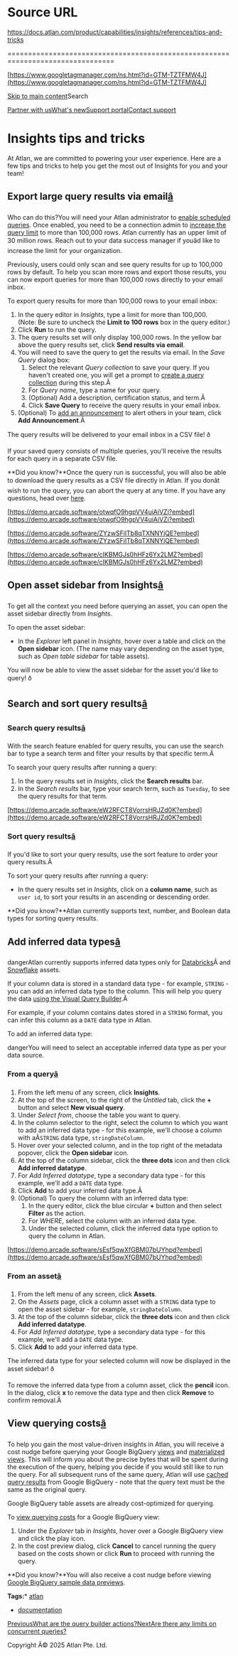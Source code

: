 # Source URL
https://docs.atlan.com/product/capabilities/insights/references/tips-and-tricks

================================================================================

<!--
canonical: https://docs.atlan.com/product/capabilities/insights/references/tips-and-tricks
link-alternate: https://docs.atlan.com/product/capabilities/insights/references/tips-and-tricks
meta-description: At Atlan, we are committed to powering your user experience. Here are a few tips and tricks to help you get the most out of Insights for you and your team!
meta-docsearch:docusaurus_tag: docs-default-current
meta-docsearch:language: en
meta-docsearch:version: current
meta-docusaurus_locale: en
meta-docusaurus_tag: docs-default-current
meta-docusaurus_version: current
meta-generator: Docusaurus v3.8.1
meta-og-description: At Atlan, we are committed to powering your user experience. Here are a few tips and tricks to help you get the most out of Insights for you and your team!
meta-og-locale: en
meta-og-title: Insights tips and tricks | Atlan Documentation
meta-og-url: https://docs.atlan.com/product/capabilities/insights/references/tips-and-tricks
meta-twitter:card: summary_large_image
meta-viewport: width=device-width,initial-scale=1
title: Insights tips and tricks | Atlan Documentation
-->

[https://www.googletagmanager.com/ns.html?id=GTM-TZTFMW4J](https://www.googletagmanager.com/ns.html?id=GTM-TZTFMW4J)

[Skip to main content](#__docusaurus_skipToContent_fallback)Search

[Partner with us](https://docs.google.com/forms/d/e/1FAIpQLScuAIhCm2GS7YFstrOjawbP8J7PUmOynQo7wI2yGCcCyEcVSw/viewform)[What's new](https://shipped.atlan.com/)[Support portal](https://atlan.zendesk.com/auth/v2/login/signin?return_to=https%3A%2F%2Fatlan.zendesk.com%2Fhc%2Fen-us&theme=hc&locale=en-us&brand_id=1900000425113&auth_origin=1900000425113%2Cfalse%2Ctrue)[Contact support](/support/submit-request)

Insights tips and tricks
========================

At Atlan, we are committed to powering your user experience. Here are a few tips and tricks to help you get the most out of Insights for you and your team!

Export large query results via email[â](#export-large-query-results-via-email "Direct link to Export large query results via email")
--------------------------------------------------------------------------------------------------------------------------------------

Who can do this?You will need your Atlan administrator to [enable scheduled queries](/product/administration/labs/how-tos/enable-scheduled-queries). Once enabled, you need to be a connection admin to [increase the query limit](/product/connections/how-tos/manage-connectivity) to more than 100,000 rows. Atlan currently has an upper limit of 30 million rows. Reach out to your data success manager if youâd like to increase the limit for your organization.

Previously, users could only scan and see query results for up to 100,000 rows by default. To help you scan more rows and export those results, you can now export queries for more than 100,000 rows directly to your email inbox.

To export query results for more than 100,000 rows to your email inbox:

1. In the query editor in *Insights*, type a limit for more than 100,000\.  
(Note: Be sure to uncheck the **Limit to 100 rows** box in the query editor.)
2. Click **Run** to run the query.
3. The query results set will only display 100,000 rows. In the yellow bar above the query results set, click **Send results via email**.
4. You will need to save the query to get the results via email. In the *Save Query* dialog box:
    1. Select the relevant *Query collection* to save your query. If you haven't created one, you will get a prompt to [create a query collection](/product/capabilities/insights/how-tos/save-and-share-queries#save-a-query) during this step.Â
    2. For *Query name*, type a name for your query.
    3. (Optional) Add a description, certification status, and term.Â
    4. Click **Save Query** to receive the query results in your email inbox.
5. (Optional) To [add an announcement](/product/integrations/communication/smtp-and-announcements/how-tos/create-announcements) to alert others in your team, click **Add Announcement**.Â

The query results will be delivered to your email inbox in a CSV file! ð

If your saved query consists of multiple queries, you'll receive the results for each query in a separate CSV file.

**Did you know?**Once the query run is successful, you will also be able to download the query results as a CSV file directly in Atlan. If you donât wish to run the query, you can abort the query at any time. If you have any questions, head over [here](/product/capabilities/insights/troubleshooting/troubleshooting-exporting-large-query-results).

[https://demo.arcade.software/otwqfO9hgpVV4uiAiVZi?embed](https://demo.arcade.software/otwqfO9hgpVV4uiAiVZi?embed)

[https://demo.arcade.software/ZYzwSFilTb8qTXNNYjQE?embed](https://demo.arcade.software/ZYzwSFilTb8qTXNNYjQE?embed)

[https://demo.arcade.software/cIKBMGJs0hHFz6Yx2LMZ?embed](https://demo.arcade.software/cIKBMGJs0hHFz6Yx2LMZ?embed)

Open asset sidebar from Insights[â](#open-asset-sidebar-from-insights "Direct link to Open asset sidebar from Insights")
--------------------------------------------------------------------------------------------------------------------------

To get all the context you need before querying an asset, you can open the asset sidebar directly from *Insights*.

To open the asset sidebar:

* In the *Explorer* left panel in *Insights*, hover over a table and click on the **Open sidebar** icon. (The name may vary depending on the asset type, such as *Open table sidebar* for table assets).

You will now be able to view the asset sidebar for the asset you'd like to query! ð

Search and sort query results[â](#search-and-sort-query-results "Direct link to Search and sort query results")
-----------------------------------------------------------------------------------------------------------------

### Search query results[â](#search-query-results "Direct link to Search query results")

With the search feature enabled for query results, you can use the search bar to type a search term and filter your results by that specific term.Â

To search your query results after running a query:

1. In the query results set in *Insights*, click the **Search results** bar.
2. In the *Search results* bar, type your search term, such as `Tuesday`, to see the query results for that term.

[https://demo.arcade.software/eW2RFCT8VorrsHRJZd0K?embed](https://demo.arcade.software/eW2RFCT8VorrsHRJZd0K?embed)

### Sort query results[â](#sort-query-results "Direct link to Sort query results")

If you'd like to sort your query results, use the sort feature to order your query results.Â

To sort your query results after running a query:

* In the query results set in *Insights*, click on a **column name**, such as `user id`, to sort your results in an ascending or descending order.

**Did you know?**Atlan currently supports text, number, and Boolean data types for sorting query results.

Add inferred data types[â](#add-inferred-data-types "Direct link to Add inferred data types")
-----------------------------------------------------------------------------------------------

dangerAtlan currently supports inferred data types only for [Databricks](/apps/connectors/data-warehouses/databricks/how-tos/set-up-databricks)Â and [Snowflake](/apps/connectors/data-warehouses/snowflake/how-tos/set-up-snowflake) assets.

If your column data is stored in a standard data type \- for example, `STRING` \- you can add an inferred data type to the column. This will help you query the data [using the Visual Query Builder](/product/capabilities/insights/how-tos/query-data#use-the-visual-query-builder).Â

For example, if your column contains dates stored in a `STRING` format, you can infer this column as a `DATE` data type in Atlan.

To add an inferred data type:

dangerYou will need to select an acceptable inferred data type as per your data source.

### From a query[â](#from-a-query "Direct link to From a query")

1. From the left menu of any screen, click **Insights**.
2. At the top of the screen, to the right of the *Untitled* tab, click the **\+** button and select **New visual query**.
3. Under *Select from*, choose the table you want to query.
4. In the column selector to the right, select the column to which you want to add an inferred data type \- for this example, we'll choose a column with aÂ`STRING` data type, `stringDateColumn`.
5. Hover over your selected column, and in the top right of the metadata popover, click the **Open sidebar** icon.
6. At the top of the column sidebar, click the **three dots** icon and then click **Add inferred datatype**.
7. For *Add Inferred datatype*, type a secondary data type \- for this example, we'll add a `DATE` data type.
8. Click **Add** to add your inferred data type.Â
9. (Optional) To query the column with an inferred data type:
    1. In the query editor, click the blue circular **\+** button and then select **Filter** as the action.
    2. For *WHERE*, select the column with an inferred data type.
    3. Under the selected column, click the inferred data type option to query the column in Atlan.

[https://demo.arcade.software/sEsf5qwXfGBM07bUYhpd?embed](https://demo.arcade.software/sEsf5qwXfGBM07bUYhpd?embed)

### From an asset[â](#from-an-asset "Direct link to From an asset")

1. From the left menu of any screen, click **Assets**.
2. On the *Assets* page, click a column asset with a `STRING` data type to open the asset sidebar \- for example, `stringDateColumn`.
3. At the top of the column sidebar, click the **three dots** icon and then click **Add inferred datatype**.
4. For *Add Inferred datatype*, type a secondary data type \- for this example, we'll add a `DATE` data type.
5. Click **Add** to add your inferred data type.

The inferred data type for your selected column will now be displayed in the asset sidebar! ð

To remove the inferred data type from a column asset, click the **pencil** icon. In the dialog, click **x** to remove the data type and then click **Remove** to confirm removal.Â

View querying costs[â](#view-querying-costs "Direct link to View querying costs")
-----------------------------------------------------------------------------------

To help you gain the most value\-driven insights in Atlan, you will receive a cost nudge before querying your Google BigQuery [views](/apps/connectors/data-warehouses/google-bigquery/references/what-does-atlan-crawl-from-google-bigquery#views) and [materialized views](/apps/connectors/data-warehouses/google-bigquery/references/what-does-atlan-crawl-from-google-bigquery#materialized-views). This will inform you about the precise bytes that will be spent during the execution of the query, helping you decide if you would still like to run the query. For all subsequent runs of the same query, Atlan will use [cached query results](https://cloud.google.com/bigquery/docs/cached-results) from Google BigQuery \- note that the query text must be the same as the original query.

Google BigQuery table assets are already cost\-optimized for querying.

To [view querying costs](https://cloud.google.com/bigquery/pricing) for a Google BigQuery view:

1. Under the *Explorer* tab in *Insights*, hover over a Google BigQuery view and click the play icon.
2. In the cost preview dialog, click **Cancel** to cancel running the query based on the costs shown or click **Run** to proceed with running the query.

**Did you know?**You will also receive a cost nudge before viewing [Google BigQuery sample data previews](/apps/connectors/data-warehouses/google-bigquery/references/what-does-atlan-crawl-from-google-bigquery).

**Tags:*** [atlan](/tags/atlan)
* [documentation](/tags/documentation)

[PreviousWhat are the query builder actions?](/product/capabilities/insights/concepts/what-are-the-query-builder-actions)[NextAre there any limits on concurrent queries?](/product/capabilities/insights/faq/concurrent-queries-limit)

Copyright Â© 2025 Atlan Pte. Ltd.

